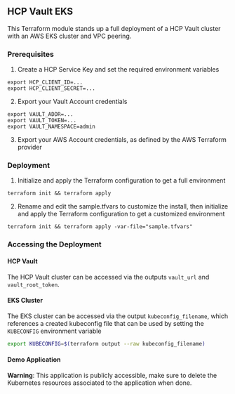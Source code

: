 ## HCP Vault EKS

This Terraform module stands up a full deployment of a HCP Vault cluster
with an AWS EKS cluster and VPC peering.

### Prerequisites

1. Create a HCP Service Key and set the required environment variables

```
export HCP_CLIENT_ID=...
export HCP_CLIENT_SECRET=...
```

2. Export your Vault Account credentials
```
export VAULT_ADDR=...
export VAULT_TOKEN=...
export VAULT_NAMESPACE=admin
```

3. Export your AWS Account credentials, as defined by the AWS Terraform provider

### Deployment

1. Initialize and apply the Terraform configuration to get a full environment

```
terraform init && terraform apply
```

2. Rename and edit the sample.tfvars to customize the install, then initialize and apply the Terraform configuration to get a customized environment

```
terraform init && terraform apply -var-file="sample.tfvars"
```

### Accessing the Deployment

#### HCP Vault

The HCP Vault cluster can be accessed via the outputs `vault_url` and
`vault_root_token`.

#### EKS Cluster

The EKS cluster can be accessed via the output `kubeconfig_filename`, which
references a created kubeconfig file that can be used by setting the
`KUBECONFIG` environment variable

```bash
export KUBECONFIG=$(terraform output --raw kubeconfig_filename)
```

#### Demo Application

**Warning**: This application is publicly accessible, make sure to delete the Kubernetes
resources associated to the application when done.
